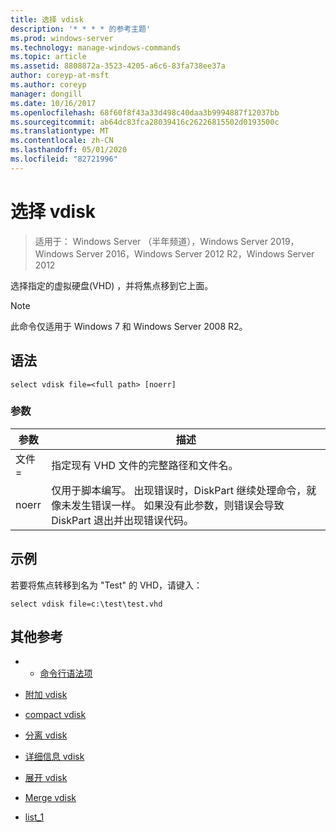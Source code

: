 ```yaml
---
title: 选择 vdisk
description: '* * * * 的参考主题'
ms.prod: windows-server
ms.technology: manage-windows-commands
ms.topic: article
ms.assetid: 8808872a-3523-4205-a6c6-83fa738ee37a
author: coreyp-at-msft
ms.author: coreyp
manager: dongill
ms.date: 10/16/2017
ms.openlocfilehash: 68f60f8f43a33d498c40daa3b9994887f12037bb
ms.sourcegitcommit: ab64dc83fca28039416c26226815502d0193500c
ms.translationtype: MT
ms.contentlocale: zh-CN
ms.lasthandoff: 05/01/2020
ms.locfileid: "82721996"
---
```

# <a name="select-vdisk"></a>选择 vdisk

> 适用于： Windows Server （半年频道），Windows Server 2019，Windows Server 2016，Windows Server 2012 R2，Windows Server 2012

选择指定的虚拟硬盘\(VHD\) ，并将焦点移到它上面。  
  
> [!NOTE]  
> 此命令仅适用于 Windows 7 和 Windows Server 2008 R2。  
  
## <a name="syntax"></a>语法  
  
```  
select vdisk file=<full path> [noerr]  
```  
  
### <a name="parameters"></a>参数  
  
|参数|描述|  
|-------|--------|  
|文件\=<full path>|指定现有 VHD 文件的完整路径和文件名。|  
|noerr|仅用于脚本编写。 出现错误时，DiskPart 继续处理命令，就像未发生错误一样。 如果没有此参数，则错误会导致 DiskPart 退出并出现错误代码。|  
  
## <a name="examples"></a>示例  
若要将焦点转移到名为 "Test" 的 VHD，请键入：  
  
```  
select vdisk file=c:\test\test.vhd  
```  
  
## <a name="additional-references"></a>其他参考  
  
-   - [命令行语法项](command-line-syntax-key.md)  
  
-   [附加 vdisk](attach-vdisk.md)  
  
-   [compact vdisk](compact-vdisk.md)  
  
  
  
-   [分离 vdisk](detach-vdisk.md)  
  
-   [详细信息 vdisk](detail-vdisk.md)  
  
-   [展开 vdisk](expand-vdisk.md)  
  
-   [Merge vdisk](merge-vdisk.md)  
  
-   [list_1](list_1.md)  
  

